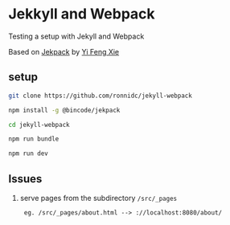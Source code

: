 # Jekkyll and Webpack

Testing a setup with Jekyll and Webpack

Based on [Jekpack](https://github.com/yfxie/jekpack) by [Yi Feng Xie](https://github.com/yfxie)


## setup

```bash
git clone https://github.com/ronnidc/jekyll-webpack

npm install -g @bincode/jekpack

cd jekyll-webpack

npm run bundle

npm run dev
```

## Issues

1. serve pages from the subdirectory `/src/_pages`
	
		eg. /src/_pages/about.html --> ://localhost:8080/about/